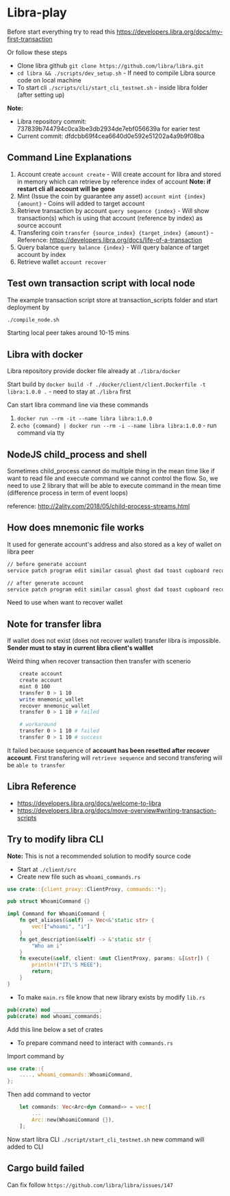 # Libra-play

Before start everything try to read this https://developers.libra.org/docs/my-first-transaction

Or follow these steps

- Clone libra github `git clone https://github.com/libra/libra.git`
- `cd libra && ./scripts/dev_setup.sh` - If need to compile Libra source code on local machine
- To start cli `./scripts/cli/start_cli_testnet.sh` - inside libra folder (after setting up)

**Note:**

- Libra repository commit: 737839b744794c0ca3be3db2934de7ebf056639a for earier test
- Current commit: dfdcbb69f4cea6640d0e592e51202a4a9b9f08ba

## Command Line Explanations

1. Account create `account create` - Will create account for libra and stored in memory which can retrieve by reference index of account **Note: if restart cli all account will be gone**
2. Mint (Issue the coin by guarantee any asset) `account mint {index} {amount}` - Coins will added to target account
3. Retrieve transaction by account `query sequence {index}` - Will show transaction(s) which is using that account (reference by index) as source account
4. Transfering coin `transfer {source_index} {target_index} {amount}` - Reference: https://developers.libra.org/docs/life-of-a-transaction
5. Query balance `query balance {index}` - Will query balance of target account by index
6. Retrieve wallet `account recover`

## Test own transaction script with local node

The example transaction script store at transaction_scripts folder and start deployment by

``` sh
./compile_node.sh
```

Starting local peer takes around 10-15 mins

## Libra with docker

Libra repository provide docker file already at `./libra/docker`

Start build by `docker build -f ./docker/client/client.Dockerfile -t libra:1.0.0 .` - need to stay at `./libra` first

Can start libra command line via these commands

1. `docker run --rm -it --name libra libra:1.0.0`
2. `echo {command} | docker run --rm -i --name libra libra:1.0.0` - run command via tty

## NodeJS child_process and shell

Sometimes child_process cannot do multiple thing in the mean time like if want to read file and execute command we cannot control the flow. So, we need to use 2 library that will be able to execute command in the mean time (difference process in term of event loops)

reference: http://2ality.com/2018/05/child-process-streams.html

## How does mnemonic file works

It used for generate account's address and also stored as a key of wallet on libra peer

``` txt
// before generate account
service patch program edit similar casual ghost dad toast cupboard record bonus smoke october random tube meadow keep grain arctic coconut process destroy bus;0

// after generate account
service patch program edit similar casual ghost dad toast cupboard record bonus smoke october random tube meadow keep grain arctic coconut process destroy bus;{running_number}
```

Need to use when want to recover wallet

## Note for transfer libra

If wallet does not exist (does not recover wallet) transfer libra is impossible. **Sender must to stay in current libra client's walllet**

Weird thing when recover transaction then transfer with scenerio

``` sh
    create account
    create account
    mint 0 100
    transfer 0 > 1 10
    write mnemonic_wallet
    recover mnemonic_wallet
    transfer 0 > 1 10 # failed

    # workaround
    transfer 0 > 1 10 # failed
    transfer 0 > 1 10 # success
```

It failed because sequence of **account has been resetted after recover account**.
First transfering will `retrieve sequence` and second transfering will be `able to transfer`

## Libra Reference

- https://developers.libra.org/docs/welcome-to-libra
- https://developers.libra.org/docs/move-overview#writing-transaction-scripts

## Try to modify libra CLI

**Note:** This is not a recommended solution to modify source code

- Start at `./client/src`
- Create new file such as `whoami_commands.rs`

``` rust
use crate::{client_proxy::ClientProxy, commands::*};

pub struct WhoamiCommand {}

impl Command for WhoamiCommand {
    fn get_aliases(&self) -> Vec<&'static str> {
        vec!["whoami", "i"]
    }
    fn get_description(&self) -> &'static str {
        "Who am i"
    }
    fn execute(&self, client: &mut ClientProxy, params: &[&str]) {
        println!("IT\'S MEEE");
        return;
    }
}
```

- To make `main.rs` file know that new library exists by modify `lib.rs`

``` rust
pub(crate) mod _______________;
pub(crate) mod whoami_commands;
```

Add this line below a set of crates

- To prepare command need to interact with `commands.rs`

Import command by

``` rust
use crate::{
    ...., whoami_commands::WhoamiCommand,
};
```

Then add command to vector

``` rust
    let commands: Vec<Arc<dyn Command>> = vec![
        ...
        Arc::new(WhoamiCommand {}),
    ];
```

Now start libra CLI `./script/start_cli_testnet.sh` new command will added to CLI

## Cargo build failed

Can fix follow `https://github.com/libra/libra/issues/147`

